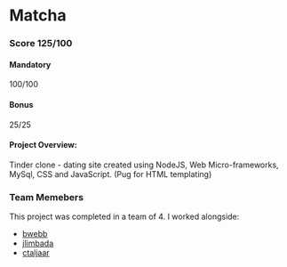 # Matcha

### Score 125/100
#### Mandatory
100/100

#### Bonus
25/25

#### Project Overview:
Tinder clone - dating site created using NodeJS, Web Micro-frameworks, MySql, CSS and JavaScript. (Pug for HTML templating)

### Team Memebers
This project was completed in a team of 4. I worked alongside:
- [bwebb](https://github.com/bentenjamin)
- [jlimbada](https://github.com/JonathanLimbada)
- [ctaljaar](https://github.com/CameronSTaljaard)

